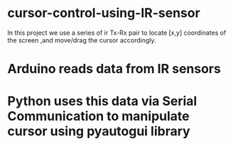 # cursor-control-using-IR-sensor
In this project we use a series of ir Tx-Rx pair  to locate [x,y] coordinates of the screen ,and move/drag the cursor accordingly.

# Arduino reads data from IR sensors
# Python uses this data via Serial Communication to manipulate cursor using pyautogui library
